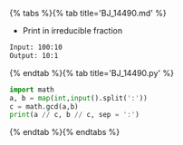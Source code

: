 {% tabs %}{% tab title='BJ_14490.md' %}

* Print in irreducible fraction

```txt
Input: 100:10
Output: 10:1
```

{% endtab %}{% tab title='BJ_14490.py' %}

```py
import math
a, b = map(int,input().split(':'))
c = math.gcd(a,b)
print(a // c, b // c, sep = ':')
```

{% endtab %}{% endtabs %}
